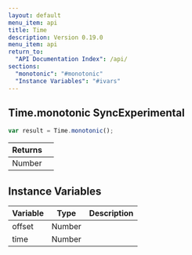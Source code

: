 ```yaml
---
layout: default
menu_item: api
title: Time
description: Version 0.19.0
menu_item: api
return_to:
  "API Documentation Index": /api/
sections:
  "monotonic": "#monotonic"
  "Instance Variables": "#ivars"
---
```


## <a name="monotonic"></a><span>Time.</span>monotonic <span class="tags"><span class="sync">Sync</span><span class="experimental">Experimental</span></span>

```js
var result = Time.monotonic();
```

| Returns |  |
| --- | --- |
| Number |  |

## <a name="ivars"></a>Instance Variables

| Variable | Type | Description |
| --- | --- | --- |
| <a name="offset"></a>offset | Number |  |
| <a name="time"></a>time | Number |  |


